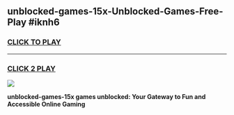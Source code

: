 
## unblocked-games-15x-Unblocked-Games-Free-Play #iknh6
<h3>
<a href="https://us.freeplayer.one?title=unblocked-games-15x&ref=9M">CLICK TO PLAY</a></h3>
<hr>

<h3>
<a href="https://us.freeplayer.one?title=unblocked-games-15x&ref=9M">CLICK 2 PLAY</a>
  
</h3>

<a href="https://us.freeplayer.one?title=unblocked-games-15x&ref=9M"><img src="https://clearcache.store/games.png"></a>


**unblocked-games-15x games unblocked: Your Gateway to Fun and Accessible Online Gaming**
